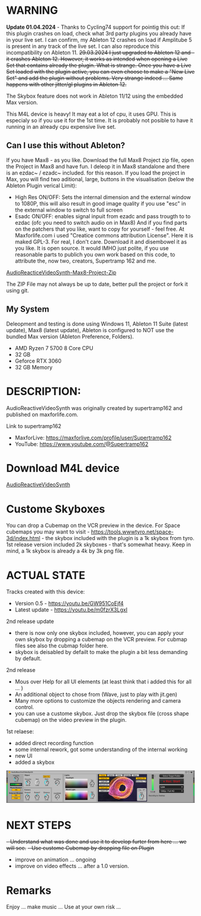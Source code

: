 # WARNING
**Update 01.04.2024** - Thanks to Cycling74 support for pointig this out: If this plugin crashes on load, check what 3rd party plugins you already have in your live set. I can confirm, my Ableton 12 crashes on load if Amplitube 5 is present in any track of the live set. I can also reproduce this incompatibility on Ableton 11.
~~29.03.2024 I just upgraded to Ableton 12 and - it crashes Ableton 12. However, it works as intended when opening a Live Set that contains already the plugin. What is strange. Once you have a Live Set loaded with the plugin active, you can even choose to make a "New Live Set" and add the plugin without problems. Very strange indeed ... Same happens with other jitter/gl plugins in Ableton 12.~~

The Skybox feature does not work in Ableton 11/12 using the embedded Max version.

This M4L device is heavy! It may eat a lot of cpu, it uses GPU. This is especialy so if you use it for the 1st time. It is probably not posible to have it running in an already cpu expensive live set. 

## Can I use this without Ableton?

If you have Max8 - as you like. Download the full Max8 Project zip file, open the Project in Max8 and have fun. I deleop it in Max8 standalone and there is an ezdac~ / ezadc~ included. for this reason. If you load the project in Max, you will find two aditional, large, buttons in the visualisation (below the Ableton Plugin verical Limit):
 - High Res ON/OFF: Sets the internal dimension and the external window to 1080P, this will also result in good image quality if you use "esc" in the external window to switch to full screen
 - Esadc ON/OFF: enables signal inpuit from ezadc and pass trougth to to ezdac (ofc you need to switch audio on in Max8) 
 And if you find parts on the patchers that you like, want to copy for yourself - feel free. At Maxforlife.com i used "Creatice commons attribution License". Here it is maked GPL-3. For real, I don't care. Download it and disembowel it as you like. It is open source. It would IMHO just polite, if you use reasonable parts to publich you own work based on this code, to attribute the, now two, creators, Supertramp 162 and me.

 [AudioReacticeVideoSynth-Max8-Project-Zip](https://github.com/th-m-vogel/Max-Patches/raw/main/M4L-Devices/AudioReactiveVideoSynth/AudioReactiveVideoSynth.zip "Download")

 The ZIP File may not always be up to date, better pull the project or fork it using git.

## My System

Deleopment and testing is done using Windows 11, Ableton 11 Suite (latest update), Max8 (latest update), Ableton is configured to NOT use the bundled Max version (Ableton Preference, Folders).
- AMD Ryzen 7 5700 8 Core CPU
- 32 GB
- Geforce RTX 3060
- 32 GB Memory

# DESCRIPTION:

AudioReactiveVideoSynth was originally created by supertramp162 and published on maxforlife.com.

Link to supertramp162
- MaxforLive: https://maxforlive.com/profile/user/Supertramp162
- YouTube: https://www.youtube.com/@Supertramp162

# Download M4L device

[AudioReactiveVideoSynth](https://github.com/th-m-vogel/Max-Patches/raw/main/M4L-Devices/AudioReactiveVideoSynth/AudioReactiveVideoSynth.amxd "Download")

# Custome Skyboxes

You can drop a Cubemap on the VCR preview in the device. For Space cubemaps you may want to visit - https://tools.wwwtyro.net/space-3d/index.html - the skybox included with the plugin is a 1k skybox from tyro. 1st release version included 2k skyboxes - that's somewhat heavy. Keep in mind, a 1k skybox is already a 4k by 3k png file.

# ACTUAL STATE

Tracks created with this device: 
- Version 0.5 - https://youtu.be/GW951CoEjf4
- Latest update - https://youtu.be/m0fzrX3LgxI

2nd release update
- there is now only one skybox included, however, you can apply your own skybox by dropping a cubemap on the VCR preview. For cubmap files see also the cubmap folder here. 
- skybox is deisabled by defailt to make the plugin a bit less demanding by default.

2nd release
- Mous over Help for all UI elements (at least think that i added this for all ... )
- An additional object to chose from (Wave, just to play with jit.gen)
- Many more options to customize the objects rendering and camera control.
- you can use a custome skybox. Just drop the skybox file (cross shape cubemap) on the video preview in the plugin.

1st relaese: 
- added direct recording function
- some internal rework, got some understanding of the internal working
- new UI
- added a skybox

![Screenshot](./Device-Screenshot.png)

# NEXT STEPS

~~- Understand what was done and use it to develop furter from here ... we will see.~~
~~- Use custome Cubemap by dropping file on Plugin~~
- improve on animation ... ongoing
- improve on video effects ... after a 1.0 version.

# Remarks

Enjoy ... make music ... Use at your own risk ... 

